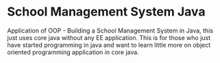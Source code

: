 # School Management System Java

Application of OOP - Building a School Management System in Java, this just uses core java without any EE application. This is for those who just have started programming in java and want to learn little more on object oriented programming application in core java.